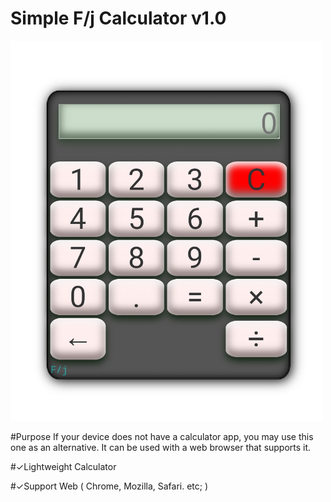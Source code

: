 # Simple F/j Calculator v1.0
<img src="src/calculator.jpg" width="500"/>

#Purpose 
If your device does not have a calculator app, you may use this one as an alternative. It can be used with a web browser that supports it.

#✓Lightweight Calculator

#✓Support Web ( Chrome, Mozilla, Safari. etc; )
